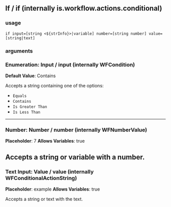
## If / if (internally is.workflow.actions.conditional)


### usage
`if input=[string <${strInfo}>|variable] number=[string number] value=[string|text]`

### arguments
### Enumeration: Input / input (internally WFCondition)
**Default Value**: Contains


Accepts a string 
containing one of the options:

- `Equals`
- `Contains`
- `Is Greater Than`
- `Is Less Than`
---
### Number: Number / number (internally WFNumberValue)
**Placeholder**: 7
**Allows Variables**: true


Accepts a string 
or variable
with a number.
---
### Text Input: Value / value (internally WFConditionalActionString)
**Placeholder**: example
**Allows Variables**: true


Accepts a string 
or text
with the text.
